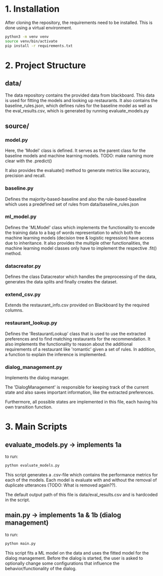 # 1. Installation
After cloning the repository, the requirements need to be installed. This is done using a virtual environment.

```bash
python3 -m venv venv
source venv/bin/activate
pip install -r requirements.txt
```


# 2. Project Structure
## data/
The data repository contains the provided data from blackboard. This data is used for fitting the models and looking up restaurants.
It also contains the baseline_rules.json, which defines rules for the baseline model as well as the eval_results.csv, which is generated by running evaluate_models.py
## source/

### model.py
Here, the 'Model' class is defined. It serves as the parent class for the baseline models and machine learning models.
TODO: make naming more clear with the .predict()

It also provides the evaluate() method to generate metrics like accuracy, precision and recall.

### baseline.py
Defines the majority-based-baseline and also the rule-based-baseline which uses a predefined set of rules from data/baseline_rules.json

### ml_model.py
Defines the 'MLModel' class which implements the functionality to encode the training data to a bag of words representation to which both the machine learning models (decision tree & logistic regression) have access due to inheritance. It also provides the multiple other functionalities, the machine learning model classes only have to implement the respective .fit() method.
### datacreator.py
Defines the class Datacreator which handles the preprocessing of the data, generates the data splits and finally creates the dataset.


### extend_csv.py
Extends the restaurant_info.csv provided on Blackboard by the required columns.


### restaurant_lookup.py
Defines the 'RestaurantLookup' class that is used to use the extracted preferences and to find matching restaurants for the recommendation.
It also implements the functionality to reason about the additional requirements of a restaurant like 'romantic' given a set of rules. In addition, a function to explain the inference is implemented.


### dialog_management.py
Implements the dialog manager. 

The 'DialogManagement' is responsible for keeping track of the current state and also saves important information, like the extracted preferences.

Furthermore, all possible states are implemented in this file, each having his own transition function.


# 3. Main Scripts
## evaluate_models.py -> implements 1a
to run: 
```bash
python evaluate_models.py
```

This script generates a .csv-file which contains the performance metrics for each of the models. Each model is evaluate with and without the removal of duplicate utterances (TODO: What is removed again??). 

The default output path of this file is data/eval_results.csv and is hardcoded in the script.

## main.py -> implements 1a & 1b (dialog management)
to run: 
```bash
python main.py
```

This script fits a ML model on the data and uses the fitted model for the dialog management. Before the dialog is started, the user is asked to optionally change some configurations that influence the behavior/functionality of the dialog. 